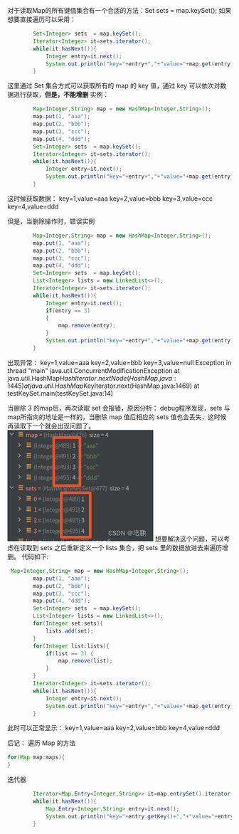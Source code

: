 对于读取Map的所有键值集合有一个合适的方法：Set<Integer> sets  = map.keySet();
如果想要直接遍历可以采用：

```java
        Set<Integer> sets  = map.keySet();
        Iterator<Integer> it=sets.iterator();
        while(it.hasNext()){
            Integer entry=it.next();
            System.out.println("key="+entry+","+"value="+map.get(entry));
        }
```
这里通过 Set 集合方式可以获取所有的 map 的 key 值，通过 key 可以依次对数据进行获取，**但是，不能增删**
实例：

```java
        Map<Integer,String> map = new HashMap<Integer,String>();
        map.put(1, "aaa");
        map.put(2, "bbb");
        map.put(3, "ccc");
        map.put(4, "ddd");
        Set<Integer> sets  = map.keySet();
        Iterator<Integer> it=sets.iterator();
        while(it.hasNext()){
            Integer entry=it.next();
            System.out.println("key="+entry+","+"value="+map.get(entry));
        }
```
这时候获取数据：
key=1,value=aaa
key=2,value=bbb
key=3,value=ccc
key=4,value=ddd

但是，当删除操作时，错误实例

```java
        Map<Integer,String> map = new HashMap<Integer,String>();
        map.put(1, "aaa");
        map.put(2, "bbb");
        map.put(3, "ccc");
        map.put(4, "ddd");
        Set<Integer> sets  = map.keySet();
        List<Integer> lists = new LinkedList<>();
        Iterator<Integer> it=sets.iterator();
        while(it.hasNext()){
            Integer entry=it.next();
            if(entry == 3)
            {
                map.remove(entry);
            }
            System.out.println("key="+entry+","+"value="+map.get(entry));
        }
```
出现异常：
key=1,value=aaa
key=2,value=bbb
key=3,value=null
Exception in thread "main" java.util.ConcurrentModificationException
	at java.util.HashMap$HashIterator.nextNode(HashMap.java:1445)
	at java.util.HashMap$KeyIterator.next(HashMap.java:1469)
	at testKeySet.main(testKeySet.java:14)

当删除 3 的map后，再次读取 set 会报错，原因分析：
debug程序发现，sets 与 map所指向的地址是一样的，当删除 map 值后相应的 sets 值也会丢失，这时候再读取下一个就会出现问题了。
![在这里插入图片描述](https://raw.githubusercontent.com/PeipengWang/picture/master/51782860534b4466b05ef9de4ab30df9.png)
想要解决这个问题，可以考虑在读取到 sets 之后重新定义一个 lists 集合，把 sets 里的数据放进去来遍历增删。
代码如下:

```java
 Map<Integer,String> map = new HashMap<Integer,String>();
        map.put(1, "aaa");
        map.put(2, "bbb");
        map.put(3, "ccc");
        map.put(4, "ddd");
        Set<Integer> sets  = map.keySet();
        List<Integer> lists = new LinkedList<>();
        for(Integer set:sets){
            lists.add(set);
        }
        for(Integer list:lists){
            if(list == 3) {
                map.remove(list);
            }
        }
        Iterator<Integer> it=sets.iterator();
        while(it.hasNext()){
            Integer entry=it.next();
            System.out.println("key="+entry+","+"value="+map.get(entry));
        }
```
此时可以正常显示：
key=1,value=aaa
key=2,value=bbb
key=4,value=ddd


后记：
遍历 Map 的方法

```java
for(Map map:maps){
}
```

迭代器

```java
        Iterator<Map.Entry<Integer,String>> it=map.entrySet().iterator();
        while(it.hasNext()){
            Map.Entry<Integer,String> entry=it.next();
            System.out.println("key="+entry.getKey()+","+"value="+entry.getValue());
        }
```
